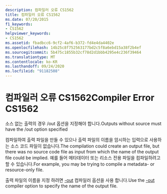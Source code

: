 ```yaml
---
description: 컴파일러 오류 CS1562
title: 컴파일러 오류 CS1562
ms.date: 07/20/2015
f1_keywords:
- CS1562
helpviewer_keywords:
- CS1562
ms.assetid: fbadbcc6-9cf2-4af6-b372-fd4e4da4402e
ms.openlocfilehash: 14b25c8f752563177bd2c5f8a6ebd15a38f2b4ef
ms.sourcegitcommit: 5b475c1855b32cf78d2d1bbb4295e4c236f39464
ms.translationtype: MT
ms.contentlocale: ko-KR
ms.lasthandoff: 09/24/2020
ms.locfileid: "91182508"
---
```

# <a name="compiler-error-cs1562"></a><span data-ttu-id="129c8-103">컴파일러 오류 CS1562</span><span class="sxs-lookup"><span data-stu-id="129c8-103">Compiler Error CS1562</span></span>

<span data-ttu-id="129c8-104">소스 없는 출력의 경우 /out 옵션을 지정해야 합니다.</span><span class="sxs-lookup"><span data-stu-id="129c8-104">Outputs without source must have the /out option specified</span></span>  
  
 <span data-ttu-id="129c8-105">컴파일하여 출력 파일을 만들 수 있으나 출력 파일의 이름을 암시하는 입력으로 사용하는 소스 코드 파일이 없습니다.</span><span class="sxs-lookup"><span data-stu-id="129c8-105">The compilation could create an output file, but there was no source code file as input from which the name of the output file could be implied.</span></span> <span data-ttu-id="129c8-106">예를 들어 메타데이터 또는 리소스 전용 파일을 컴파일하려고 할 수 있습니다.</span><span class="sxs-lookup"><span data-stu-id="129c8-106">For example, you may be trying to compile a metadata- or resource-only file.</span></span>  
  
 <span data-ttu-id="129c8-107">출력 파일의 이름을 지정 하려면 [-out](../language-reference/compiler-options/out-compiler-option.md) 컴파일러 옵션을 사용 합니다.</span><span class="sxs-lookup"><span data-stu-id="129c8-107">Use the [-out](../language-reference/compiler-options/out-compiler-option.md) compiler option to specify the name of the output file.</span></span>
